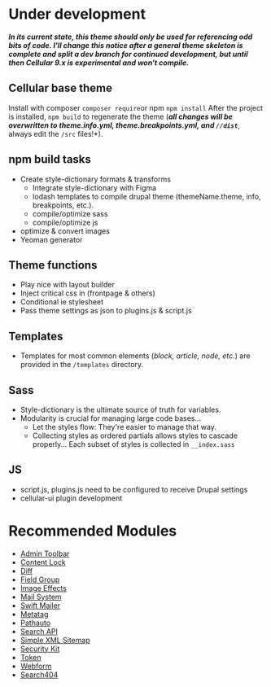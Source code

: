 # Under development
***In its current state, this theme should only be used for referencing odd bits of code. I'll change this notice after a general theme skeleton is complete and split a dev branch for continued development, but until then Cellular 9.x is experimental and won't compile.***

## Cellular base theme 
Install with 
composer `composer require`or 
npm `npm install` 
After the project is installed, `npm build` to regenerate the theme (***all changes will be overwritten to theme.info.yml, theme.breakpoints.yml, and `//dist`***, always edit the `/src` files!*).


## npm build tasks
- Create style-dictionary formats & transforms
  - Integrate style-dictionary with Figma
  - lodash templates to compile drupal theme (themeName.theme, info, breakpoints, etc.).
  - compile/optimize sass
  - compile/optimize js
- optimize & convert images
- Yeoman generator

## Theme functions
  - Play nice with layout builder
  - Inject critical css in <head> (frontpage & others)
  - Conditional ie stylesheet
  - Pass theme settings as json to plugins.js & script.js

## Templates
  - Templates for most common elements (*block, article, node, etc.*) are provided in the `/templates` directory.

## Sass
- Style-dictionary is the ultimate source of truth for variables.
- Modularity is crucial for managing large code bases... 
  -  Let the styles flow: They're easier to manage that way.
  -  Collecting styles as ordered partials allows styles to cascade properly... Each subset of styles is collected in `__index.sass`


## JS
- script.js, plugins.js need to be configured to receive Drupal settings
- cellular-ui plugin development

# Recommended Modules

- [Admin Toolbar]('https://www.drupal.org/project/admin_toolbar')
- [Content Lock]('https://www.drupal.org/project/')
- [Diff]('https://www.drupal.org/project/diff')
- [Field Group]('https://www.drupal.org/project/field_group')
- [Image Effects](https://www.drupal.org/project/image_effects)
- [Mail System]('https://www.drupal.org/project/mailsystem')
- [Swift Mailer]('https://www.drupal.org/project/swiftmailer')
- [Metatag]('https://www.drupal.org/project/metatag')
- [Pathauto]('https://www.drupal.org/project/pathauto')
- [Search API]('https://www.drupal.org/project/search_api')
- [Simple XML Sitemap]('https://www.drupal.org/project/simple_sitemap')
- [Security Kit]('https://www.drupal.org/project/seckit')
- [Token]('https://www.drupal.org/project/token')
- [Webform]('https://www.drupal.org/project/webform')
- [Search404]('https://www.drupal.org/project/search404')